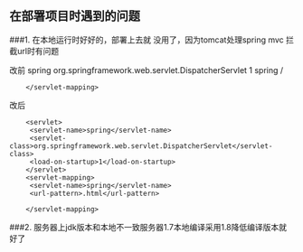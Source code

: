 ## 在部署项目时遇到的问题
###1. 在本地运行时好好的，部署上去就 没用了，因为tomcat处理spring mvc 拦截url时有问题

改前
    	<servlet>
    	 <servlet-name>spring</servlet-name>
    	 <servlet-class>org.springframework.web.servlet.DispatcherServlet</servlet-class>
    	 <load-on-startup>1</load-on-startup>
    	</servlet>
    	<servlet-mapping>
    	 <servlet-name>spring</servlet-name>
    	 <url-pattern>/</url-pattern>
    
    	</servlet-mapping>

改后

    	<servlet>
    	 <servlet-name>spring</servlet-name>
    	 <servlet-class>org.springframework.web.servlet.DispatcherServlet</servlet-class>
    	 <load-on-startup>1</load-on-startup>
    	</servlet>
    	<servlet-mapping>
    	 <servlet-name>spring</servlet-name>
    	 <url-pattern>.html</url-pattern>
    
    	</servlet-mapping>

###2. 服务器上jdk版本和本地不一致服务器1.7本地编译采用1.8降低编译版本就好了